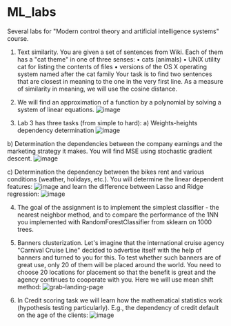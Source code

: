 # ML_labs
Several labs for "Modern control theory and artificial intelligence systems" course.

1. Text similarity.
You are given a set of sentences  from Wiki. Each of them has a "cat theme" in one of three senses:
• cats (animals)
• UNIX utility cat for listing the contents of files
• versions of the OS X operating system named after the cat family
Your task is to find two sentences that are closest in meaning to the one in the very first line. As a measure of similarity in meaning, we will use the cosine distance. 

2. We will find an approximation of a function by a polynomial by solving a system of linear equations. 
![image](https://user-images.githubusercontent.com/67582707/150068835-890947c1-b123-4735-a4bd-eb11e7b215f1.png)

3. Lab 3 has three tasks (from simple to hard):
a) Weights-heights dependency determination
![image](https://user-images.githubusercontent.com/67582707/150068980-8a902829-5401-405f-972e-1d04aa78170f.png)

b) Determination the dependencies between the company earnings and the marketing strategy it makes.
You will find MSE using stochastic gradient descent.
![image](https://user-images.githubusercontent.com/67582707/150069235-7ccd85eb-43c2-4180-bda4-535aa4499e90.png)

c) Determination the dependency between the bikes rent and various conditions (weather, holidays, etc.).
You will determine the linear dependent features:
![image](https://user-images.githubusercontent.com/67582707/150069452-de64fa30-337f-4346-b905-b1ecfe59a044.png)
and learn the difference between Lasso and Ridge regression:
![image](https://user-images.githubusercontent.com/67582707/150070277-598d90e1-7e38-4b5c-bd26-f6a07eaeb0e0.png)

4. The goal of the assignment is to implement the simplest classifier - the nearest neighbor method, and to compare the performance of the 1NN you implemented with RandomForestClassifier from sklearn on 1000 trees. 

5. Banners clusterization.
Let's imagine that the international cruise agency "Carnival Cruise Line" decided to advertise itself with the help of banners and turned to you for this. To test whether such banners are of great use, only 20 of them will be placed around the world. You need to choose 20  locations for placement so that the benefit is great and the agency continues to cooperate with you. 
Here we will use mean shift method:
![grab-landing-page](https://github.com/maxfine92/ML_labs/tree/main/5.%20Кластеризация%20баннеров/mean_shift_2.gif)

6. In Credit scoring task we will learn how the mathematical statistics work (hypothesis testing particularly).
E.g., the dependency of credit default on the age of the clients:
![image](https://user-images.githubusercontent.com/67582707/150073072-6ae5c191-6619-44b1-9134-ee7fcd8e2348.png)





